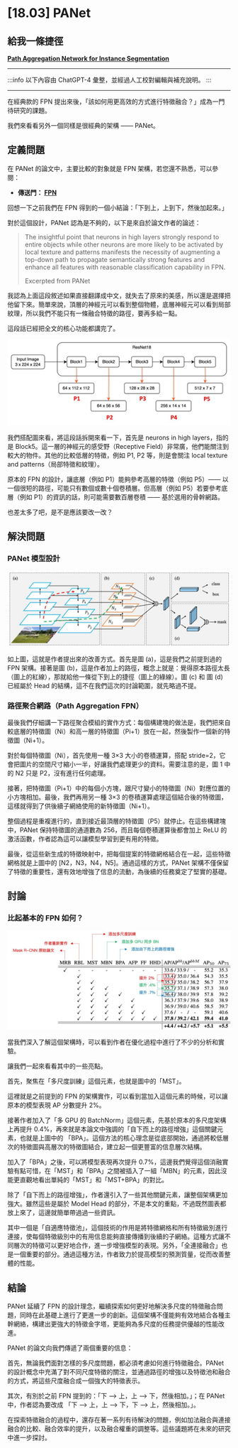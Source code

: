 # [18.03] PANet

## 給我一條捷徑

**[Path Aggregation Network for Instance Segmentation](https://arxiv.org/abs/1803.01534v4)**

---

:::info
以下內容由 ChatGPT-4 彙整，並經過人工校對編輯與補充說明。
:::

---

在經典款的 FPN 提出來後，「該如何用更高效的方式進行特徵融合？」成為一門待研究的課題。

我們來看看另外一個同樣是很經典的架構 —— PANet。

## 定義問題

在 PANet 的論文中，主要比較的對象就是 FPN 架構，若您還不熟悉，可以參閱：

- **傳送門： [FPN](../1612-fpn/index.md)**

回想一下之前我們在 FPN 得到的一個小結論：「下到上，上到下，然後加起來。」

對於這個設計，PANet 認為是不夠的，以下是來自於論文作者的論述：

> The insightful point that neurons in high layers strongly respond to entire objects while other neurons are more likely to be activated by local texture and patterns manifests the necessity of augmenting a top-down path to propagate semantically strong features and enhance all features with reasonable classification capability in FPN.
>
> Excerpted from PANet

我認為上面這段敘述如果直接翻譯成中文，就失去了原來的美感，所以還是選擇把他留下來。簡單來說，頂層的神經元可以看到整個物體，底層神經元可以看到局部紋理，所以我們不能只有一條融合特徵的路徑，要再多給一點。

這段話已經把全文的核心功能都講完了。

![panet_1](./img/fpn_2.jpg)

我們搭配圖來看，將這段話拆開來看一下，首先是 neurons in high layers，指的是 Block5。這一層的神經元的感受野（Receptive Field）非常廣，他們能關注到較大的物件。其他的比較低層的特徵，例如 P1, P2 等，則是會關注 local texture and patterns（局部特徵和紋理）。

原本的 FPN 的設計，讓底層（例如 P1）能夠參考高層的特徵（例如 P5）—— 以一個很短的路徑，可能只有數個或數十個卷積層。但高層（例如 P5）若要參考底層（例如 P1）的資訊的話，則可能需要數百層卷積 —— 基於選用的骨幹網路。

也差太多了吧，是不是應該要改一改？

## 解決問題

### PANet 模型設計

![panet_2](./img/panet_2.jpg)

如上圖，這就是作者提出來的改善方式。首先是圖 (a)，這是我們之前提到過的 FPN 架構。接著是圖 (b)，這是作者加上的路徑，概念上就是：覺得原本路徑太長（圖上的紅線），那就給他一條從下到上的捷徑（圖上的綠線）。圖 (c) 和 圖 (d) 已經屬於 Head 的結構，這不在我們這次的討論範圍，就先略過不提。

### 路徑聚合網路（Path Aggregation FPN）

最後我們仔細講一下路徑聚合模組的實作方式：每個構建塊的做法是，我們把來自較底層的特徵圖（Ni）和高一層的特徵圖（Pi+1）放在一起，然後製作一個新的特徵圖（Ni+1）。

對於每個特徵圖（Ni），首先使用一種 3×3 大小的卷積運算，搭配 stride=2，它會把圖片的空間尺寸縮小一半，好讓我們處理更少的資料。需要注意的是，圖 1 中的 N2 只是 P2，沒有進行任何處理。

接著，把特徵圖（Pi+1）中的每個小方塊，跟尺寸變小的特徵圖（Ni）對應位置的小方塊相加。最後，我們再用另一種 3×3 的卷積運算處理這個結合後的特徵圖，這樣就得到了供後續子網絡使用的新特徵圖（Ni+1）。

整個過程是重複進行的，直到接近最頂層的特徵圖（P5）就停止。在這些構建塊中，PANet 保持特徵圖的通道數為 256，而且每個卷積運算後都會加上 ReLU 的激活函數，作者認為這可以讓模型學習到更有用的特徵。

最後，從這些新生成的特徵映射中，把每個提案的特徵網格結合在一起，這些特徵網格就是上圖中的 [N2，N3，N4，N5]。通過這樣的方式，PANet 架構不僅保留了特徵的重要性，還有效地增強了信息的流動，為後續的任務奠定了堅實的基礎。

## 討論

### 比起基本的 FPN 如何？

![panet_3](./img/panet_3.jpg)

當我們深入了解這個架構時，可以看到作者在優化過程中進行了不少的分析和實驗。

讓我們一起來看看其中的一些亮點。

首先，聚焦在「多尺度訓練」這個元素，也就是圖中的「MST」。

這裡就是之前提到的 FPN 的架構實作，可以看到當加入這個元素的時候，可以讓原本的模型表現 AP 分數提升 2%。

接著作者加入了「多 GPU 的 BatchNorm」這個元素，先基於原本的多尺度架構上再提升 0.4%，再來就是本論文中強調的「自下而上的路徑增強」這個關鍵元素，也就是上圖中的 「BPA」。這個方法的核心理念是從底部開始，通過將較低層次的特徵圖與高層次的特徵圖結合，建立起一個更豐富的信息層次結構。

加入了「BPA」之後，可以將模型表現再次提升 0.7%，這邊我們覺得這個消融實驗有點可惜，在「MST」和「BPA」之間被插入了一組「MBN」的元素，因此沒能更直觀地看出單純的「MST」和「MST+BPA」的對比。

除了「自下而上的路徑增強」，作者還引入了一些其他關鍵元素，讓整個架構更加強大。雖然這些是屬於 Model Head 的部分，不是本文的重點，不過既然圖表都放上來了，這邊就簡單帶過過一些資訊。

其中一個是「自適應特徵池」，這個技術的作用是將特徵網格和所有特徵級別進行連接，使每個特徵級別中的有用信息能夠直接傳播到後續的子網絡。這種方式讓不同層次的特徵可以更好地合作，進一步增強模型的表現。另外，「全連接融合」也是一個重要的部分。通過這種方法，作者致力於提高模型的預測質量，從而改善整體的性能。

## 結論

PANet 延續了 FPN 的設計理念，繼續探索如何更好地解決多尺度的特徵融合問題，同時在此基礎上進行了更進一步的創新。這個架構不僅能夠有效地結合各種主幹網絡，構建出更強大的特徵金字塔，更能夠為多尺度的任務提供優越的性能改進。

PANet 的論文向我們傳遞了兩個重要的信息：

首先，無論我們面對怎樣的多尺度問題，都必須考慮如何進行特徵融合。PANet 的設計概念中充滿了對不同尺度特徵的關注，並通過路徑的增強以及特徵池和融合的方式，將這些尺度融合成一個強大的特徵表示。

其次，有別於之前 FPN 提到的：「下 –> 上，上 –> 下，然後相加。」；在 PANet 中，作者認為要改成 「下 –> 上，上 –> 下，下 –> 上，然後相加。」。

在探索特徵融合的過程中，還存在著一系列有待解決的問題，例如加法融合與連接融合的比較、融合效率的提升，以及融合權重的調整等。這些議題將在未來的研究中進一步探討。
